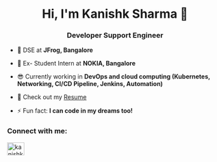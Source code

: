 <h1 align="center">Hi, I'm Kanishk Sharma 👋</h1>
<h3 align="center">Developer Support Engineer</h3>

- 🌱 DSE at **JFrog, Bangalore**
- 🌱 Ex- Student Intern at **NOKIA, Bangalore**
- 😎 Currently working in **DevOps and cloud computing (Kubernetes, Networking, CI/CD Pipeline, Jenkins, Automation)**
- 🚀 Check out my [Resume](Kanishk%20Sharma%20Resume%20Jan%202024.pdf)

- ⚡ Fun fact: **I can code in my dreams too!**

<h3 align="left">Connect with me:</h3>
<p align="left">
<a href="https://linkedin.com/in/kanishksh4rma" target="blank"><img align="center" src="https://cdn.jsdelivr.net/npm/simple-icons@3.0.1/icons/linkedin.svg" alt="kanishksh4rma" height="30" width="40" /></a>
</p>
